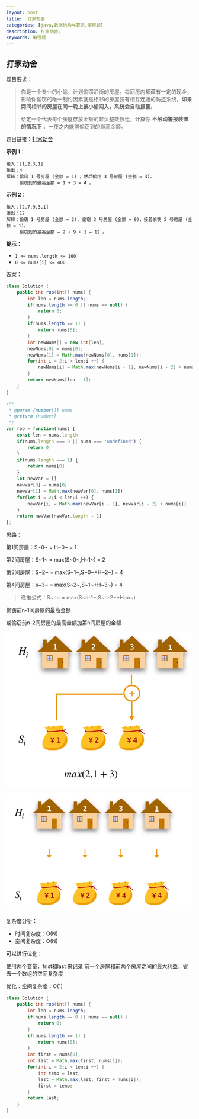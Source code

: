 ```yaml
---
layout: post
title:  打家劫舍
categories: [java,数据结构与算法,编程题]
description: 打家劫舍。
keywords: 编程题
---
```


## 打家劫舍

题目要求：

>  你是一个专业的小偷，计划偷窃沿街的房屋。每间房内都藏有一定的现金，影响你偷窃的唯一制约因素就是相邻的房屋装有相互连通的防盗系统，**如果两间相邻的房屋在同一晚上被小偷闯入，系统会自动报警**。
>
>  给定一个代表每个房屋存放金额的非负整数数组，计算你 **不触动警报装置的情况下** ，一夜之内能够偷窃到的最高金额。

题目链接：[打家劫舍](https://leetcode.cn/problems/house-robber/description/?envType=daily-question&envId=2023-09-16) 

**示例 1：**

```
输入：[1,2,3,1]
输出：4
解释：偷窃 1 号房屋 (金额 = 1) ，然后偷窃 3 号房屋 (金额 = 3)。
     偷窃到的最高金额 = 1 + 3 = 4 。
```

**示例 2：**

```
输入：[2,7,9,3,1]
输出：12
解释：偷窃 1 号房屋 (金额 = 2), 偷窃 3 号房屋 (金额 = 9)，接着偷窃 5 号房屋 (金额 = 1)。
     偷窃到的最高金额 = 2 + 9 + 1 = 12 。
```

**提示：** 

-  `1 <= nums.length <= 100`
-  `0 <= nums[i] <= 400`

答案：

```java
class Solution {
    public int rob(int[] nums) {
        int len = nums.length;
        if(nums.length == 0 || nums == null) {
            return 0;
        }
        if(nums.length == 1) {
            return nums[0];
        }
        int newNums[] = new int[len];
        newNums[0] = nums[0];
        newNums[1] = Math.max(newNums[0], nums[1]);
        for(int i = 2;i < len;i ++) {
            newNums[i] = Math.max(newNums[i - 1], newNums[i - 2] + nums[i]);
        }
        return newNums[len - 1];
    }
}
```



```js
/**
 * @param {number[]} nums
 * @return {number}
 */
var rob = function(nums) {
    const len = nums.length
    if(nums.length === 0 || nums === 'undefined') {
        return 0
    }
    if(nums.length === 1) {
        return nums[0]
    }
    let newVar = []
    newVar[0] = nums[0]
    newVar[1] = Math.max(newVar[0], nums[1])
    for(let i = 2;i < len;i ++) {
        newVar[i] = Math.max(newVar[i - 1], newVar[i - 2] + nums[i])
    }
    return newVar[newVar.length - 1]
};
```

<span alt='solid'>思路</span>：

第1间房屋：S~0~ = H~0~ = 1

第2间房屋：S~1~ = max(S~0~,H~1~) = 2

第3间房屋：S~2~ = max(S~1~,S~0~+H~2~) = 4

第4间房屋：s~3~ = max(S~2~,S~1~+H~3~) = 4

>  递推公式：S~n~ = max(S~n-1~,S~n-2~+H~n~)

偷窃前n-1间房屋的最高金额

或偷窃前n-2间房屋的最高金额加第n间房屋的金额

![1](https://raw.githubusercontent.com/PigPigLetsGo/imeages/master/202309161947745.png)

![image-20230916195041709](https://raw.githubusercontent.com/PigPigLetsGo/imeages/master/202309161950004.png)

<span alt='solid'>复杂度分析</span>：

-  时间复杂度：O(N)
-  空间复杂度：O(N)

可以进行优化：

使用两个变量，frist和last 来记录 前一个房屋和前两个房屋之间的最大利益。省去一个数组的空间复杂度

优化：空间复杂度：O(1)

```java
class Solution {
    public int rob(int[] nums) {
        int len = nums.length;
        if(nums.length == 0 || nums == null) {
            return 0;
        }
        if(nums.length == 1) {
            return nums[0];
        }
        int first = nums[0];
        int last = Math.max(first, nums[1]);
        for(int i = 2;i < len;i ++) {
            int temp = last;
            last = Math.max(last, first + nums[i]);
            first = temp;
        }
        return last;
    }
}
```

